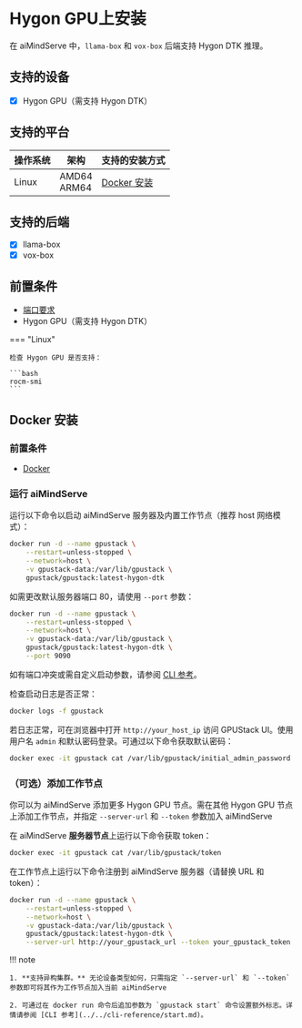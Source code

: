 # Hygon GPU上安装

在 aiMindServe 中，`llama-box` 和 `vox-box` 后端支持 Hygon DTK 推理。

## 支持的设备

- [x] Hygon GPU（需支持 Hygon DTK）

## 支持的平台

| 操作系统 | 架构           | 支持的安装方式                                                                                                                         |
| -------- | -------------- | ------------------------------------------------------------------------------------------------------------------------------------ |
| Linux    | AMD64<br>ARM64 | [Docker 安装](#docker-安装)|

## 支持的后端

- [x] llama-box
- [x] vox-box

## 前置条件

- [端口要求](../installation-requirements.md#端口要求)
- Hygon GPU（需支持 Hygon DTK）

=== "Linux"

    检查 Hygon GPU 是否支持：

    ```bash
    rocm-smi
    ```


## Docker 安装

### 前置条件

- [Docker](https://docs.docker.com/engine/install/)

### 运行 aiMindServe

运行以下命令以启动 aiMindServe 服务器及内置工作节点（推荐 host 网络模式）：

```bash
docker run -d --name gpustack \
    --restart=unless-stopped \
    --network=host \
    -v gpustack-data:/var/lib/gpustack \
    gpustack/gpustack:latest-hygon-dtk
```

如需更改默认服务器端口 80，请使用 `--port` 参数：

```bash
docker run -d --name gpustack \
    --restart=unless-stopped \
    --network=host \
    -v gpustack-data:/var/lib/gpustack \
    gpustack/gpustack:latest-hygon-dtk \
    --port 9090
```

如有端口冲突或需自定义启动参数，请参阅 [CLI 参考](../../cli-reference/start.md)。

检查启动日志是否正常：

```bash
docker logs -f gpustack
```

若日志正常，可在浏览器中打开 `http://your_host_ip` 访问 GPUStack UI。使用用户名 `admin` 和默认密码登录。可通过以下命令获取默认密码：

```bash
docker exec -it gpustack cat /var/lib/gpustack/initial_admin_password
```

### （可选）添加工作节点

你可以为 aiMindServe 添加更多 Hygon GPU 节点。需在其他 Hygon GPU 节点上添加工作节点，并指定 `--server-url` 和 `--token` 参数加入 aiMindServe

在 aiMindServe **服务器节点**上运行以下命令获取 token：

```bash
docker exec -it gpustack cat /var/lib/gpustack/token
```

在工作节点上运行以下命令注册到 aiMindServe 服务器（请替换 URL 和 token）：

```bash
docker run -d --name gpustack \
    --restart=unless-stopped \
    --network=host \
    -v gpustack-data:/var/lib/gpustack \
    gpustack/gpustack:latest-hygon-dtk \
    --server-url http://your_gpustack_url --token your_gpustack_token
```

!!! note

    1. **支持异构集群。** 无论设备类型如何，只需指定 `--server-url` 和 `--token` 参数即可将其作为工作节点加入当前 aiMindServe

    2. 可通过在 docker run 命令后追加参数为 `gpustack start` 命令设置额外标志。详情请参阅 [CLI 参考](../../cli-reference/start.md)。

 